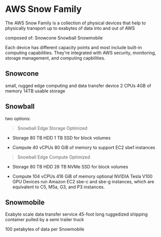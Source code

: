 # AWS Snow Family
The AWS Snow Family is a collection of physical devices that help to physically transport up to exabytes of data into and out of AWS

composed of:
Snowcone
Snowball
Snowmobile

Each device has different capacity points and most include built-in computing capabilities. They're integrated with AWS security, monitoring, storage management, and computing capbilities.

## Snowcone
small, rugged edge computing and data transfer device
2 CPUs
4GB of memory
14TB usable storage

## Snowball
two options:
> Snowball Edge Storage Optimized
- Storage
80 TB HDD
1 TB SSD for block volumes

- Compute
40 vCPUs
80 GiB of memory to support EC2 sbe1 instances

> Snowball Edge Compute Optimized
- Storage
80 TB HDD
28 TB NVMe SSD for block volumes

- Compute
104 vCPUs
416 GiB of memory
optional NVIDIA Tesla V100 GPU
Devices run Amazon EC2 sbe-c and sbe-g instances, which are equivalent to C5, M5a, G3, and P3 instances.


## Snowmobile
Exabyte scale data transfer service
45-foot long ruggedized shipping container pulled by a semi trailer truck

100 petabytes of data per Snowmobile


